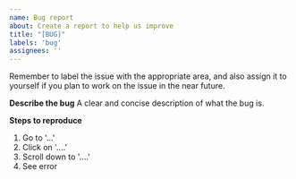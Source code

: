 ```yaml
---
name: Bug report
about: Create a report to help us improve
title: "[BUG]"
labels: 'bug'
assignees: ''
---
```

Remember to label the issue with the appropriate area, and also assign it to yourself if you plan to work on the issue in the near future.

**Describe the bug**
A clear and concise description of what the bug is.

**Steps to reproduce**

1. Go to '...'
1. Click on '....'
1. Scroll down to '....'
1. See error

